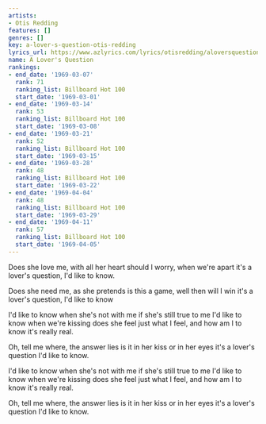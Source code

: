 ```yaml
---
artists:
- Otis Redding
features: []
genres: []
key: a-lover-s-question-otis-redding
lyrics_url: https://www.azlyrics.com/lyrics/otisredding/aloversquestion.html
name: A Lover's Question
rankings:
- end_date: '1969-03-07'
  rank: 71
  ranking_list: Billboard Hot 100
  start_date: '1969-03-01'
- end_date: '1969-03-14'
  rank: 53
  ranking_list: Billboard Hot 100
  start_date: '1969-03-08'
- end_date: '1969-03-21'
  rank: 52
  ranking_list: Billboard Hot 100
  start_date: '1969-03-15'
- end_date: '1969-03-28'
  rank: 48
  ranking_list: Billboard Hot 100
  start_date: '1969-03-22'
- end_date: '1969-04-04'
  rank: 48
  ranking_list: Billboard Hot 100
  start_date: '1969-03-29'
- end_date: '1969-04-11'
  rank: 57
  ranking_list: Billboard Hot 100
  start_date: '1969-04-05'
---
```


Does she love me, with all her heart
should I worry, when we're apart
it's a lover's question, I'd like to know.

Does she need me, as she pretends
is this a game, well then will I win
it's a lover's question, I'd like to know

I'd like to know when she's not with me
if she's still true to me
I'd like to know when we're kissing
does she feel just what I feel,
and how am I to know it's really real.

Oh, tell me where, the answer lies
is it in her kiss or in her eyes
it's a lover's question I'd like to know.

I'd like to know when she's not with me
if she's still true to me
I'd like to know when we're kissing
does she feel just what I feel,
and how am I to know it's really real.

Oh, tell me where, the answer lies
is it in her kiss or in her eyes
it's a lover's question I'd like to know.



